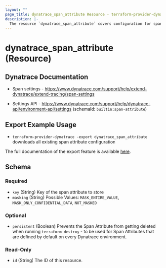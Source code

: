 ```yaml
---
layout: ""
page_title: dynatrace_span_attribute Resource - terraform-provider-dynatrace"
description: |-
  The resource `dynatrace_span_attribute` covers configuration for span attributes
---
```


# dynatrace_span_attribute (Resource)

## Dynatrace Documentation

- Span settings - https://www.dynatrace.com/support/help/extend-dynatrace/extend-tracing/span-settings

- Settings API - https://www.dynatrace.com/support/help/dynatrace-api/environment-api/settings (schemaId: `builtin:span-attribute`)

## Export Example Usage

- `terraform-provider-dynatrace -export dynatrace_span_attribute` downloads all existing span attribute configuration

The full documentation of the export feature is available [here](https://registry.terraform.io/providers/dynatrace-oss/dynatrace/latest/docs/guides/export-v2).

<!-- schema generated by tfplugindocs -->
## Schema

### Required

- `key` (String) Key of the span attribute to store
- `masking` (String) Possible Values: `MASK_ENTIRE_VALUE`, `MASK_ONLY_CONFIDENTIAL_DATA`, `NOT_MASKED`

### Optional

- `persistent` (Boolean) Prevents the Span Attribute from getting deleted when running `terraform destroy` - to be used for Span Attributes that are defined by default on every Dynatrace environment.

### Read-Only

- `id` (String) The ID of this resource.
 
